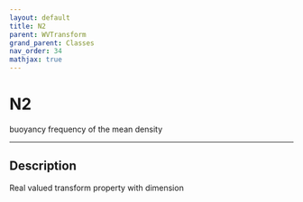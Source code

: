 ```yaml
---
layout: default
title: N2
parent: WVTransform
grand_parent: Classes
nav_order: 34
mathjax: true
---
```


#  N2

buoyancy frequency of the mean density


---

## Description
Real valued transform property with dimension 